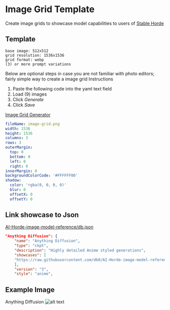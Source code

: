 # Image Grid Template
Create image grids to showcase model capabilities to users of [Stable Horde](https://stablehorde.net/)
## Template

```
base image: 512x512
grid resolution: 1536x1536
grid format: webp
(3) or more prompt variations
```
Below are optional steps in case you are not familiar with photo editors; fairly simple way to create a image grid
Instructions
1. Paste the following code into the yaml text field
2. Load (9) images
3. Click *Generate*
4. Click *Save*

[Image Grid Generator](https://image-grid-generator.com/)
```yaml
fileName: image-grid.png
width: 1536
height: 1536
columns: 3
rows: 3
outerMargin:
  top: 0
  bottom: 0
  left: 0
  right: 0
innerMargin: 0
backgroundColorCode: '#FFFFFF00'
shadow:
  color: 'rgba(0, 0, 0, 0)'
  blur: 0
  offsetX: 0
  offsetY: 0

```

## Link showcase to Json
[AI-Horde-image-model-reference/db.json](../db.json)

```json
"Anything Diffusion": {
    "name": "Anything Diffusion",
    "type": "ckpt",
    "description": "Highly detailed Anime styled generations",
    "showcases": [
	"https://raw.githubusercontent.com/db0/AI-Horde-image-model-reference/main/showcase/anything_diffusion/01.webp"
	],
    "version": "3",
    "style": "anime",
```
## Example Image
Anything Diffusion
![alt text](https://github.com/db0/AI-Horde-image-model-reference/blob/main/showcase/anything_diffusion/01.webp "Anything Diffusion")
